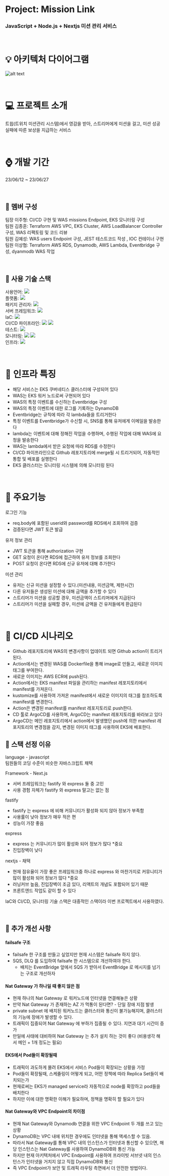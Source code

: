 # Project: Mission Link
### JavaScript + Node.js + Nextjs 미션 관리 서비스 

<br>

# 💡 아키텍처 다이어그램
![alt text](images/image.png)



<br>

# 💻 프로젝트 소개
트윕(트위치 미션관리 시스템)에서 영감을 받아, 스트리머에게 미션을 걸고, 미션 성공 실패에 따른 보상을 지급하는 서비스

<br>

# ⌚ 개발 기간
23/06/12 ~ 23/06/27 

<br>

## 👬 멤버 구성
팀장 이주형: CI/CD 구현 및 WAS missions Endpoint, EKS 모니터링 구성<br>
팀원 김종훈: Terraform AWS VPC, EKS Cluster, AWS LoadBalancer Controller  구성, WAS 리팩토링 및 코드 리뷰<br>
팀원 김예성: WAS users Endpoint 구성,  JEST 테스트코드 작성 , IOC 컨테이너 구현<br>
팀원 이상협: Terraform AWS RDS, Dynamodb, AWS Lambda, Eventbridge 구성, dyanmodb WAS 작업

<br>

## 🎏 사용 기술 스택
사용언어: <img src="https://img.shields.io/badge/JavaScript-F7DF1E?style=for-the-badge&logo=JavaScript&logoColor=black"><br>
플랫폼: <img src="https://img.shields.io/badge/node.js-339933?style=for-the-badge&logo=nodedotjs&logoColor=white"><br>
패키지 관리자: <img src="https://img.shields.io/badge/npm-CB3837?style=for-the-badge&logo=npm&logoColor=white"> <br>
서버 프레임워크: <img src="https://img.shields.io/badge/next.js-000000?style=for-the-badge&logo=nextdotjs&logoColor=white"><br>
IaC: <img src="https://img.shields.io/badge/terraform-7B42BC?style=for-the-badge&logo=terraform&logoColor=white"><br>
CI/CD 파이프라인: <img src="https://img.shields.io/badge/githubactions-2088FF?style=for-the-badge&logo=githubactions&logoColor=white">
<img src="https://img.shields.io/badge/argocd-EF7B4D?style=for-the-badge&logo=argo&logoColor=white"><br>
테스트: <img src="https://img.shields.io/badge/jest-C21325?style=for-the-badge&logo=jest&logoColor=white"><br>
모니터링: <img src="https://img.shields.io/badge/prometheus-E6522C?style=for-the-badge&logo=prometheus&logoColor=white">
<img src="https://img.shields.io/badge/grafana-F46800?style=for-the-badge&logo=grafana&logoColor=white"><br>
인프라: <img src="https://img.shields.io/badge/amazonaws-232F3E?style=for-the-badge&logo=amazonaws&logoColor=white">

<br>

# 📌 인프라 특징
- 해당 서비스는 EKS 쿠버네티스 클러스터에 구성되어 있다
- WAS는 EKS 워커 노드로써 구현되어 있다
- WAS의 특정 이벤트를 수신하는 Eventbridge 구성
- WAS의 특정 이벤트에 대한 로그를 기록하는 DynamoDB
- Eventbridge는 규칙에 따라 각 lambda들을 트리거한다
- 특정 이벤트를 Eventbridge가 수신할 시, SNS를 통해 유저에게 이메일을 발송한다
- lambda는 이벤트에 대해 정해진 작업을 수행하며, 수행된 작업에 대해 WAS에 요청을 발송한다
- WAS는 lambda에서 받은 요청에 따라 RDS를 수정한다
- CI/CD 파이프라인으로 Github 레포지토리에 merge될 시 트리거되어, 자동적인 통합 및 배포를 실행한다
- EKS 클러스터는 모니터링 시스템에 의해 모니터링 된다

<br>

# 📌 주요기능
로그인 기능
- req.body에 포함된 userid와 password를 RDS에서 조회하여 검증
- 검증된다면 JWT 토큰 발급

유저 정보 관리
- JWT 토큰을 통해 authorization 구현
- GET 요청이 온다면 RDS에 접근하여 유저 정보를 조회한다
- POST 요청이 온다면 RDS에 신규 유저에 대해 추가한다

미션 관리
- 유저는 신규 미션을 설정할 수 있다.(미션내용, 미션금액, 제한시간)
- 다른 유저들은 생성된 미션에 대해 금액을 추가할 수 있다
- 스트리머가 미션을 성공할 경우, 미션금액이 스트리머에게 지급된다
- 스트리머가 미션을 실패할 경우, 미션에 금액을 건 유저들에게 환급된다

<br>

# 📌 CI/CD 시나리오
- Github 레포지토리에 WAS의 변경사항이 업데이트 되면 Github action이 트리거 된다.
- Action에서는 변경된 WAS를 Dockerfile을 통해 image로 만들고, 새로운 이미지 태그를 부여한다.
- 새로운 이미지는 AWS ECR에 push된다.
- Action에서는 EKS manifest 파일을 관리하는 manifest 레포지토리에서 manifest를 가져온다.
- kustomize를 사용하여 가져온 manifest에서 새로운 이미지의 태그를 참조하도록 manifest를 변경한다.
- Action은 변경된 manifest를 manifest 레포지토리로 push한다.
- CD 툴로 ArgoCD를 사용하며, ArgoCD는 manifest 레포지토리를 바라보고 있다
- ArgoCD는 메인 레포지토리에서 action에서 발생했던 push에 의한 manifest 레포지토리의 변경점을 감지, 변경된 이미지 태그를 사용하여 EKS에 배포한다.

## 📔 스택 선정 이유
language - javascript<br>
팀원들의 코딩 수준이 비슷한 자바스크립트 채택

Framework - Next.js<br>
- 서버 프레임워크는 fastify 와 express 둘 중 고민
- 사용 경험 자체가 fastify 와 express 말고는 없는 점

fastify <br>
- fastify 는 express 에 비해 커뮤니티가 활성화 되지 않아 정보가 부족함
- 사용률이 낮아 정보가 매우 적은 편
- 성능이 가장 좋음

express
- express 는 커뮤니티가 많이 활성화 되어 정보가 많다 *중요
- 진입장벽이 낮다

nextjs - 채택
- 현재 점유율이 가장 좋은 프레임워크중 하나로 express 와 마찬가지로 커뮤니티가 많이 활성화 되어 정보가 많다 *중요
- 러닝커브 높음, 진입장벽이 조금 있다, 리액트의 개념도 포함되어 있기 때문
- 프론트엔드 작업도 같이 할 수 있다

IaC와 CI/CD, 모니터링 기술 스택은 대중적인 스택이라 이번 프로젝트에서 사용하였다.


<br>

## 🔧 추가 개선 사항
#### failsafe 구조
 - failsafe 한 구조를 만들고 싶었지만 현재 시스템은 failsafe 하지 않다.
 - SQS, DLQ 를 도입하여 failsafe 한 시스템으로 개선하여야 한다.
   - 배치는 EventBridge 앞에서 SQS 가 받아서 EventBridge 로 메시지를 넘기는 구조로 개선하자
#### Nat Gateway 가 하나일 때 좋지 않은 점
 - 현재 하나의 Nat Gateway 로 워커노드에 인터넷을 연결해놓은 상황
 - 만약 Nat Gateway 가 존재하는 AZ 가 먹통이 된다면? - 단일 장애 지점 발생
 - private subnet 에 배치된 워커노드는 클러스터와 통신이 불가능해지며, 클러스터의 기능에 장애가 발생할 수 있다.
 - 트래픽이 집중되어 Nat Gateway 에 부하가 집중될 수 있다. 지연과 대기 시간이 증가
 - 만일에 사태에 대비하여 Nat Gateway 는 추가 설치 하는 것이 좋다 (비용생각 해서 메인 + 1개 정도는 필요)
#### EKS에서 Pod들이 확장될때
 - 트래픽이 과도하게 몰려 EKS에서 서비스 Pod들이 확장되는 상황을 가정
 - Pod들이 확장될때, 스케쥴링이 어떻게 되고, 어떤 정책에 따라 Replica Set들이 배치되는가
 - 현재로써는 EKS가 managed service라 자동적으로 node를 확장하고 pod들을 배치한다
 - 하지만 이에 대한 명확한 이해가 필요하며, 정책을 명확히 할 필요가 있다
#### Nat Gateway와 VPC Endpoint의 차이점
 - 현재  Nat Gateway와 Dynamodb 연결을 위한 VPC Endpoint 두 개를 쓰고 있는 상황
 - DynamoDB는 VPC 내에 위치한 경우에도 인터넷을 통해 액세스할 수 있음.
 - 따라서 Nat Gateway를 통해 VPC 내의 인스턴스가 인터넷과 통신할 수 있으면, 해당 인스턴스는 Nat Gateway를 사용하여 DynamoDB와 통신 가능
 - 하지만 현재 아키텍처에서 VPC Endpoint를 사용하여 프라이빗 서브넷 내의 인스턴스가 인터넷을 거치지 않고 직접 DynamoDB와 통신
 - 즉 VPC Endpoint가 보안 및 트래픽 라우팅 측면에서 더 안전한 방법이다.




